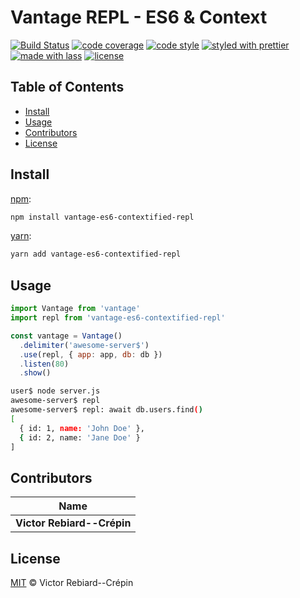 # Vantage REPL - ES6 & Context

[![Build Status](https://travis-ci.org/BlitzBanana/vantage-es6-contextified-repl.svg?branch=master)](https://travis-ci.org/BlitzBanana/vantage-es6-contextified-repl)
[![code coverage](https://img.shields.io/codecov/c/github/blitzbanana/vantage-es6-contextified-repl.svg)](https://codecov.io/gh/blitzbanana/vantage-es6-contextified-repl)
[![code style](https://img.shields.io/badge/code_style-XO-5ed9c7.svg)](https://github.com/sindresorhus/xo)
[![styled with prettier](https://img.shields.io/badge/styled_with-prettier-ff69b4.svg)](https://github.com/prettier/prettier)
[![made with lass](https://img.shields.io/badge/made_with-lass-95CC28.svg)](https://lass.js.org)
[![license](https://img.shields.io/github/license/blitzbanana/vantage-es6-contextified-repl.svg)](LICENSE)


## Table of Contents

* [Install](#install)
* [Usage](#usage)
* [Contributors](#contributors)
* [License](#license)


## Install

[npm][]:

```sh
npm install vantage-es6-contextified-repl
```

[yarn][]:

```sh
yarn add vantage-es6-contextified-repl
```


## Usage

```js
import Vantage from 'vantage'
import repl from 'vantage-es6-contextified-repl'

const vantage = Vantage()
  .delimiter('awesome-server$')
  .use(repl, { app: app, db: db })
  .listen(80)
  .show()
```

```sh
user$ node server.js
awesome-server$ repl
awesome-server$ repl: await db.users.find()
[
  { id: 1, name: 'John Doe' },
  { id: 2, name: 'Jane Doe' }
]
```


## Contributors

| Name                       |
| -------------------------- |
| **Victor Rebiard--Crépin** |


## License

[MIT](LICENSE) © Victor Rebiard--Crépin


## 

[npm]: https://www.npmjs.com/

[yarn]: https://yarnpkg.com/
